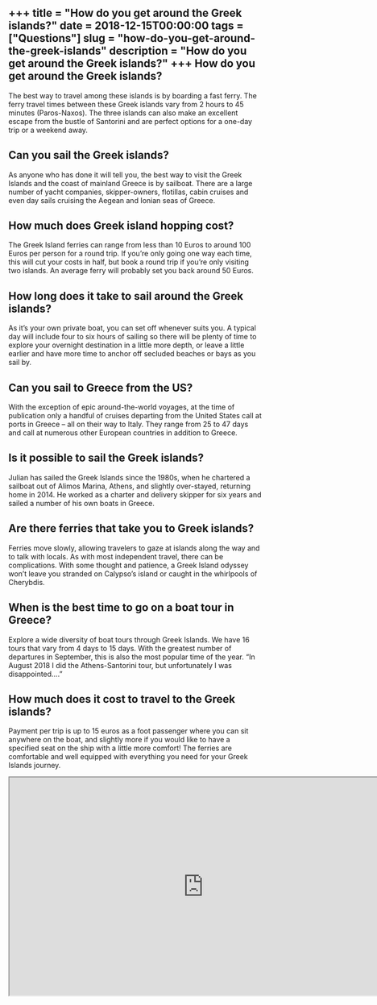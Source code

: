 +++
title = "How do you get around the Greek islands?"
date = 2018-12-15T00:00:00
tags = ["Questions"]
slug = "how-do-you-get-around-the-greek-islands"
description = "How do you get around the Greek islands?"
+++
How do you get around the Greek islands?
----------------------------------------

The best way to travel among these islands is by boarding a fast ferry. The ferry travel times between these Greek islands vary from 2 hours to 45 minutes (Paros-Naxos). The three islands can also make an excellent escape from the bustle of Santorini and are perfect options for a one-day trip or a weekend away.

Can you sail the Greek islands?
-------------------------------

As anyone who has done it will tell you, the best way to visit the Greek Islands and the coast of mainland Greece is by sailboat. There are a large number of yacht companies, skipper-owners, flotillas, cabin cruises and even day sails cruising the Aegean and Ionian seas of Greece.

How much does Greek island hopping cost?
----------------------------------------

The Greek Island ferries can range from less than 10 Euros to around 100 Euros per person for a round trip. If you’re only going one way each time, this will cut your costs in half, but book a round trip if you’re only visiting two islands. An average ferry will probably set you back around 50 Euros.

How long does it take to sail around the Greek islands?
-------------------------------------------------------

As it’s your own private boat, you can set off whenever suits you. A typical day will include four to six hours of sailing so there will be plenty of time to explore your overnight destination in a little more depth, or leave a little earlier and have more time to anchor off secluded beaches or bays as you sail by.

Can you sail to Greece from the US?
-----------------------------------

With the exception of epic around-the-world voyages, at the time of publication only a handful of cruises departing from the United States call at ports in Greece – all on their way to Italy. They range from 25 to 47 days and call at numerous other European countries in addition to Greece.

Is it possible to sail the Greek islands?
-----------------------------------------

Julian has sailed the Greek Islands since the 1980s, when he chartered a sailboat out of Alimos Marina, Athens, and slightly over-stayed, returning home in 2014. He worked as a charter and delivery skipper for six years and sailed a number of his own boats in Greece.

Are there ferries that take you to Greek islands?
-------------------------------------------------

Ferries move slowly, allowing travelers to gaze at islands along the way and to talk with locals. As with most independent travel, there can be complications. With some thought and patience, a Greek Island odyssey won’t leave you stranded on Calypso’s island or caught in the whirlpools of Cherybdis.

When is the best time to go on a boat tour in Greece?
-----------------------------------------------------

Explore a wide diversity of boat tours through Greek Islands. We have 16 tours that vary from 4 days to 15 days. With the greatest number of departures in September, this is also the most popular time of the year. “In August 2018 I did the Athens-Santorini tour, but unfortunately I was disappointed….”

How much does it cost to travel to the Greek islands?
-----------------------------------------------------

Payment per trip is up to 15 euros as a foot passenger where you can sit anywhere on the boat, and slightly more if you would like to have a specified seat on the ship with a little more comfort! The ferries are comfortable and well equipped with everything you need for your Greek Islands journey.

<iframe allow="accelerometer; autoplay; clipboard-write; encrypted-media; gyroscope; picture-in-picture" allowfullscreen="" class="__youtube_prefs__  epyt-is-override  no-lazyload" data-no-lazy="1" data-origheight="433" data-origwidth="770" data-skipgform_ajax_framebjll="" height="433" id="_ytid_21032" loading="lazy" src="https://www.youtube.com/embed/aEHwz2bn8SY?enablejsapi=1&autoplay=0&cc_load_policy=0&cc_lang_pref=&iv_load_policy=1&loop=0&modestbranding=0&rel=1&fs=1&playsinline=0&autohide=2&theme=dark&color=red&controls=1&" title="YouTube player" width="770"></iframe>